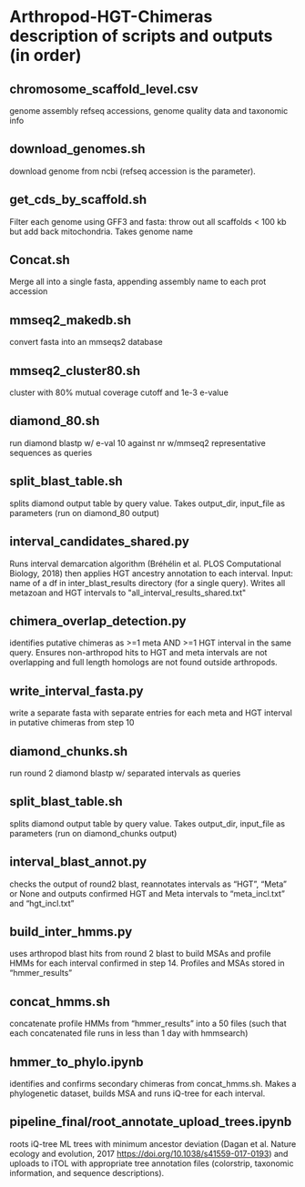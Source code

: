 # Arthropod-HGT-Chimeras description of scripts and outputs (in order)	
## chromosome_scaffold_level.csv
genome assembly refseq accessions, genome quality data and taxonomic info
## download_genomes.sh
download genome from ncbi (refseq accession is the parameter). 
## get_cds_by_scaffold.sh 
Filter each genome using GFF3 and fasta: throw out all scaffolds < 100 kb but add back mitochondria. Takes genome name 
## Concat.sh
Merge all into a single fasta, appending  assembly name to each prot accession
## mmseq2_makedb.sh
convert fasta into an mmseqs2 database
## mmseq2_cluster80.sh
cluster with 80% mutual coverage cutoff and 1e-3 e-value
## diamond_80.sh
run diamond blastp w/ e-val 10 against nr w/mmseq2 representative sequences as queries
## split_blast_table.sh
splits diamond output table by query value. Takes output_dir, input_file as parameters (run on diamond_80 output)
## interval_candidates_shared.py
Runs interval demarcation algorithm (Bréhélin et al. PLOS Computational Biology, 2018) then applies HGT ancestry annotation to each interval. Input: name of a df in inter_blast_results directory (for a single query). Writes all metazoan and HGT intervals to "all_interval_results_shared.txt"
## chimera_overlap_detection.py
identifies putative chimeras as >=1 meta AND >=1 HGT interval in the same query. Ensures non-arthropod hits to HGT and meta intervals are not overlapping and full length homologs are not found outside arthropods.
## write_interval_fasta.py
write a separate fasta with separate entries for each meta and HGT interval in putative chimeras from step 10
## diamond_chunks.sh
run round 2 diamond blastp w/ separated intervals as queries
## split_blast_table.sh
splits diamond output table by query value. Takes output_dir, input_file as parameters (run on diamond_chunks output)
## interval_blast_annot.py
checks the output of round2 blast, reannotates intervals as “HGT”, “Meta” or None and outputs confirmed HGT and Meta intervals to “meta_incl.txt” and “hgt_incl.txt”
## build_inter_hmms.py
uses arthropod blast hits from round 2 blast to build MSAs and profile HMMs for each interval confirmed in step 14. Profiles and MSAs stored in “hmmer_results”
## concat_hmms.sh
concatenate profile HMMs from “hmmer_results” into a 50 files (such that each concatenated file runs in less than 1 day with hmmsearch)
## hmmer_to_phylo.ipynb
identifies and confirms secondary chimeras from concat_hmms.sh. Makes a phylogenetic dataset, builds MSA and runs iQ-tree for each interval.
## pipeline_final/root_annotate_upload_trees.ipynb
roots iQ-tree ML trees with minimum ancestor deviation (Dagan et al. Nature ecology and evolution, 2017 https://doi.org/10.1038/s41559-017-0193) and uploads to iTOL with appropriate tree annotation files (colorstrip, taxonomic information, and sequence descriptions).

